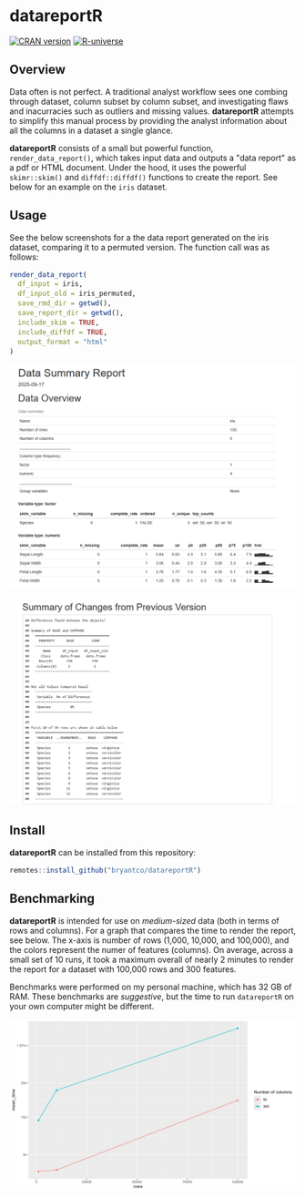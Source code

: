 # datareportR

<!-- badges: start -->
<a href="https://CRAN.R-project.org/package=datareportR"><img src="https://www.r-pkg.org/badges/version/datareportR" class="img-fluid" alt="CRAN version"></a>
<a href="https://bryantco.r-universe.dev"><img src="https://bryantco.r-universe.dev/badges/datareportR" class="img-fluid" alt="R-universe"></a>
<!-- badges: end -->

## Overview

Data often is not perfect. A traditional analyst workflow sees one combing through 
dataset, column subset by column subset, and investigating flaws and inacurracies
such as outliers and missing values. **datareportR** attempts to simplify this manual process by providing the analyst information about all the columns in a dataset a single glance. 

**datareportR** consists of a small but powerful function, `render_data_report()`, which takes 
input data and outputs a "data report" as a pdf or HTML document. Under the hood, it uses the powerful
`skimr::skim()` and `diffdf::diffdf()` functions to create the report. See below for an example on the 
`iris` dataset.

## Usage

See the below screenshots for a the data report generated on the iris dataset, comparing 
it to a permuted version. The function call was as follows:

```r
render_data_report(
  df_input = iris,
  df_input_old = iris_permuted,
  save_rmd_dir = getwd(),
  save_report_dir = getwd(),
  include_skim = TRUE,
  include_diffdf = TRUE,
  output_format = "html"
)
```

![](https://github.com/bryantco/datareportR/blob/main/_assets/data_report_1.PNG)

![](https://github.com/bryantco/datareportR/blob/main/_assets/data_report_2.PNG)

## Install

**datareportR** can be installed from this repository:

```r
remotes::install_github("bryantco/datareportR")
```
## Benchmarking

**datareportR** is intended for use on *medium-sized* data (both in terms of rows
and columns). For a graph that compares the time to render the report, see below. The
x-axis is number of rows (1,000, 10,000, and 100,000), and the colors represent the 
numer of features (columns). On average, across a small set of 10 runs, it took a maximum
overall of nearly 2 minutes to render the report for a dataset with 100,000 rows and 300 features.

Benchmarks were performed on my personal machine, which has 32 GB of RAM. These 
benchmarks are *suggestive*, but the time  to run `datareportR` on your own computer might
be different.

![](https://github.com/bryantco/datareportR/blob/main/_assets/benchmark_results.png)